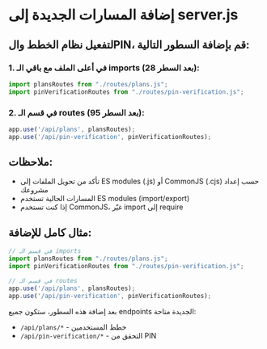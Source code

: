 # إضافة المسارات الجديدة إلى server.js

## لتفعيل نظام الخطط والPIN، قم بإضافة السطور التالية:

### 1. في أعلى الملف مع باقي الـ imports (بعد السطر 28):
```javascript
import plansRoutes from "./routes/plans.js";
import pinVerificationRoutes from "./routes/pin-verification.js";
```

### 2. في قسم الـ routes (بعد السطر 95):
```javascript
app.use('/api/plans', plansRoutes);
app.use('/api/pin-verification', pinVerificationRoutes);
```

## ملاحظات:
- تأكد من تحويل الملفات إلى ES modules (.js) أو CommonJS (.cjs) حسب إعداد مشروعك
- المسارات الحالية تستخدم ES modules (import/export)
- إذا كنت تستخدم CommonJS، غيّر import إلى require

## مثال كامل للإضافة:
```javascript
// في قسم الـ imports
import plansRoutes from "./routes/plans.js";
import pinVerificationRoutes from "./routes/pin-verification.js";

// في قسم الـ routes
app.use('/api/plans', plansRoutes);
app.use('/api/pin-verification', pinVerificationRoutes);
```

بعد إضافة هذه السطور، ستكون جميع endpoints الجديدة متاحة:
- `/api/plans/*` - خطط المستخدمين
- `/api/pin-verification/*` - التحقق من PIN
